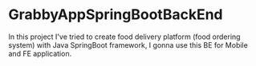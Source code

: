 # GrabbyAppSpringBootBackEnd
In this project I've tried to create food delivery platform (food ordering system) with Java SpringBoot framework, I gonna use this BE for Mobile and FE application.
